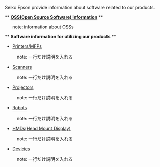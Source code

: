 Seiko Epson provide information about software related to our products.

** [**OSS(Open Source Software) information**](/List/OSSs.md) **
<UL>note: information about OSSs</UL>

** **Software information for utilizing our products** **

- [Printers/MFPs](List/Printers_MFPs.md)<p style="text-indent:1em;">note: 一行だけ説明を入れる</p>
- [Scanners](List/Scanners.md)<p style="text-indent:1em;">note: 一行だけ説明を入れる</p>
- [Projectors](List/Projectors.md)<p style="text-indent:1em;">note: 一行だけ説明を入れる</p>
- [Robots](List/Robots.md)<p style="text-indent:1em;">note: 一行だけ説明を入れる</p>
- [HMDs(Head Mount Display)](List/HMDs.md)<p style="text-indent:1em;">note: 一行だけ説明を入れる</p>
- [Devicies](List/Devices.md)<p style="text-indent:1em;">note: 一行だけ説明を入れる</p>
